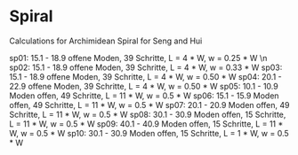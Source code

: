 Spiral
======

Calculations for Archimidean Spiral for Seng and Hui

sp01: 15.1 - 18.9 offene Moden, 39 Schritte, L = 4 * W, w = 0.25 * W \n
sp02: 15.1 - 18.9 offene Moden, 39 Schritte, L = 4 * W, w = 0.33 * W
sp03: 15.1 - 18.9 offene Moden, 39 Schritte, L = 4 * W, w = 0.50 * W
sp04: 20.1 - 22.9 offene Moden, 39 Schritte, L = 4 * W, w = 0.50 * W
sp05: 10.1 - 10.9 Moden offen, 49 Schritte, L = 11 * W, w = 0.5 * W
sp06: 15.1 - 15.9 Moden offen, 49 Schritte, L = 11 * W, w = 0.5 * W
sp07: 20.1 - 20.9 Moden offen, 49 Schritte, L = 11 * W, w = 0.5 * W
sp08: 30.1 - 30.9 Moden offen, 15 Schritte, L = 11 * W, w = 0.5 * W
sp09: 40.1 - 40.9 Moden offen, 15 Schritte, L = 11 * W, w = 0.5 * W
sp10: 30.1 - 30.9 Moden offen, 15 Schritte, L = 1 * W, w = 0.5 * W
